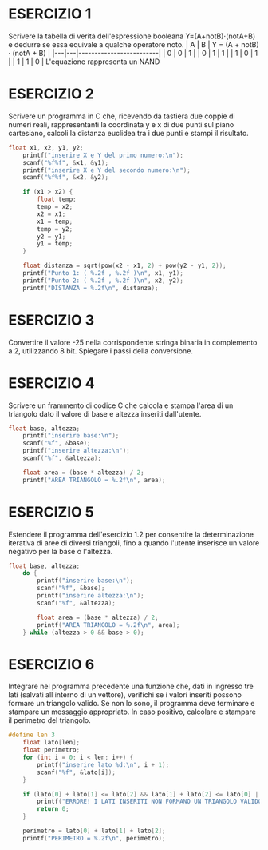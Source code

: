 # ESERCIZIO 1
Scrivere la tabella di verità dell'espressione booleana Y=(A+notB)⋅(notA+B) e dedurre se essa equivale a qualche operatore noto.
| A | B | Y = (A + notB) · (notA + B) |
|---|---|-------------------------|
| 0 | 0 |           1             |
| 0 | 1 |           1             |
| 1 | 0 |           1             |
| 1 | 1 |           0             |
L'equazione rappresenta un NAND


# ESERCIZIO 2
Scrivere un programma in C che, ricevendo da tastiera due coppie di numeri reali, rappresentanti la coordinata y e x di due punti sul piano cartesiano, calcoli la distanza euclidea tra i due punti e stampi il risultato.
```c
float x1, x2, y1, y2;
    printf("inserire X e Y del primo numero:\n");
    scanf("%f%f", &x1, &y1);
    printf("inserire X e Y del secondo numero:\n");
    scanf("%f%f", &x2, &y2);

    if (x1 > x2) {
        float temp;
        temp = x2;
        x2 = x1;
        x1 = temp;
        temp = y2;
        y2 = y1;
        y1 = temp;
    }

    float distanza = sqrt(pow(x2 - x1, 2) + pow(y2 - y1, 2));
    printf("Punto 1: ( %.2f , %.2f )\n", x1, y1);
    printf("Punto 2: ( %.2f , %.2f )\n", x2, y2);
    printf("DISTANZA = %.2f\n", distanza);

```
# ESERCIZIO 3
Convertire il valore -25 nella corrispondente stringa binaria in complemento a 2, utilizzando 8 bit. Spiegare i passi della conversione.

# ESERCIZIO 4
Scrivere un frammento di codice C che calcola e stampa l'area di un triangolo dato il valore di base e altezza inseriti dall'utente.
```c
float base, altezza;
    printf("inserire base:\n");
    scanf("%f", &base);
    printf("inserire altezza:\n");
    scanf("%f", &altezza);

    float area = (base * altezza) / 2;
    printf("AREA TRIANGOLO = %.2f\n", area);
```
# ESERCIZIO 5
Estendere il programma dell'esercizio 1.2 per consentire la determinazione iterativa di aree di diversi triangoli, fino a quando l'utente inserisce un valore negativo per la base o l'altezza.
```c
float base, altezza;
    do {
        printf("inserire base:\n");
        scanf("%f", &base);
        printf("inserire altezza:\n");
        scanf("%f", &altezza);

        float area = (base * altezza) / 2;
        printf("AREA TRIANGOLO = %.2f\n", area);
    } while (altezza > 0 && base > 0);
```
# ESERCIZIO 6
Integrare nel programma precedente una funzione che, dati in ingresso tre lati (salvati all interno di un vettore), verifichi se i valori inseriti possono formare un triangolo valido. Se non lo sono, il programma deve terminare e stampare un messaggio appropriato. In caso positivo, calcolare e stampare il perimetro del triangolo.
```c
#define len 3
    float lato[len];
    float perimetro;
    for (int i = 0; i < len; i++) {
        printf("inserire lato %d:\n", i + 1);
        scanf("%f", &lato[i]);
    }

    if (lato[0] + lato[1] <= lato[2] && lato[1] + lato[2] <= lato[0] || lato[2] + lato[0] <= lato[1]) {
        printf("ERRORE! I LATI INSERITI NON FORMANO UN TRIANGOLO VALIDO!");
        return 0;
    }

    perimetro = lato[0] + lato[1] + lato[2];
    printf("PERIMETRO = %.2f\n", perimetro);
```
